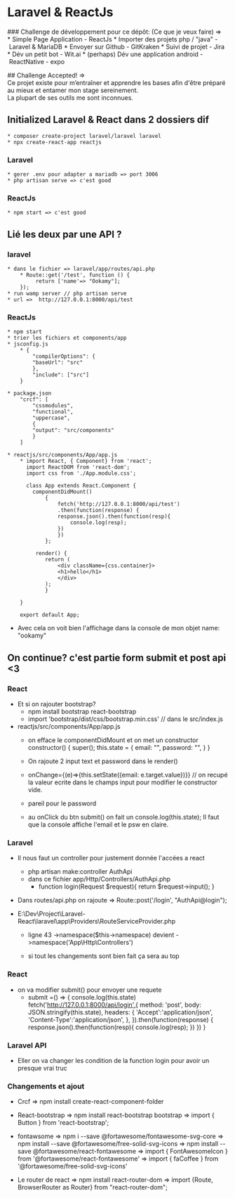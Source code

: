 # Laravel & ReactJs

### Challenge de développement pour ce dépôt: (Ce que je veux faire)
=> * Simple Page Application - ReactJs
* Importer des projets php / "java" - Laravel & MariaDB
* Envoyer sur Github - GitKraken
* Suivi de projet - Jira
* Dév un petit bot - Wit.ai
* (perhaps) Dév une application android - ReactNative - expo

## Challenge Accepted!
=> Ce projet existe pour m’entraîner et apprendre les bases afin d'être préparé au mieux et entamer mon stage sereinement.
La plupart de ses outils me sont inconnues.

## Initialized Laravel & React dans 2 dossiers dif

    * composer create-project laravel/laravel laravel
    * npx create-react-app reactjs

### Laravel

    * gerer .env pour adapter a mariadb => port 3006
    * php artisan serve => c'est good

### ReactJs

    * npm start => c'est good

## Lié les deux par une API ?

### laravel

    * dans le fichier => laravel/app/routes/api.php
        * Route::get('/test', function () {
             return ['name'=> "Ookamy"];
        });
    * run wamp server // php artisan serve
    * url =>  http://127.0.0.1:8000/api/test

### ReactJs

    * npm start
    * trier les fichiers et components/app
    * jsconfig.js
        * {
            "compilerOptions": {
            "baseUrl": "src"
            },
            "include": ["src"]
        }

    * package.json
        "crcf": [
            "cssmodules",
            "functional",
            "uppercase",
            {
            "output": "src/components"
            }
        ]

    * reactjs/src/components/App/app.js
        * import React, { Component} from 'react';
          import ReactDOM from 'react-dom';
          import css from './App.module.css';

          class App extends React.Component {
            componentDidMount()
                {
                    fetch('http://127.0.0.1:8000/api/test')
                    .then(function(response) {
                    response.json().then(function(resp){
                        console.log(resp);
                    })
                    })
                };

             render() {
                return (
                    <div className={css.container}>
                    <h1>hello</h1>
                    </div>
                );
                }

        }

        export default App;

 * Avec cela on voit bien l'affichage dans la console de mon objet name: "ookamy"

## On continue? c'est partie form submit et post api <3
     
### React

* Et si on rajouter bootstrap? 
    * npm install bootstrap react-bootstrap 
    * import 'bootstrap/dist/css/bootstrap.min.css' // dans le src/index.js
*  reactjs/src/components/App/app.js
    * on efface le componentDidMount et on met un constructor
        constructor() {
            super();
            this.state = {
            email: "",
            password: "",
            }
        }

    * On rajoute 2 input text et password  dans le render()
    * onChange={(e)=>{this.setState({email: e.target.value})}} // on recupé la valeur ecrite dans le champs input pour modifier le constructor vide.
    * pareil pour le password

    * au onClick du btn submit() on fait un console.log(this.state);
        Il faut que la console affiche  l'email et le psw en claire.


### Laravel
    
* Il nous faut un controller pour justement  donnée l'accées a react  
    * php artisan make:controller AuthApi
    * dans ce fichier app/Http/Controllers/AuthApi.php 
      *  function login(Request $request){
        return $request->input();
      }

* Dans routes/api.php on rajoute => Route::post('/login', "AuthApi@login");

* E:\Dev\Project\Laravel-React\laravel\app\Providers\RouteServiceProvider.php
    * ligne 43 ->namespace($this->namespace)  devient  ->namespace('App\Http\Controllers')

    * si tout les changements sont bien fait ça sera au top


### React

* on va modifier submit() pour envoyer une requete
     * submit =() => {
    console.log(this.state)
    fetch('http://127.0.0.1:8000/api/login',{
      method: 'post',
      body: JSON.stringify(this.state),
      headers: {
        'Accept':'application/json',
        'Content-Type':'application/json',
      },
    }).then(function(response) {
      response.json().then(function(resp){
          console.log(resp);
      })
      })
  }

### Laravel API
* Eller on va changer les condition de la function login pour avoir un presque vrai truc

### Changements et ajout
* Crcf
            => npm install create-react-component-folder
* React-bootstrap
            => npm install react-bootstrap bootstrap
            => import { Button } from 'react-bootstrap';

* fontawsome
            => npm i --save @fortawesome/fontawesome-svg-core
            => npm install --save @fortawesome/free-solid-svg-icons
            => npm install --save @fortawesome/react-fontawesome
            => import { FontAwesomeIcon } from '@fortawesome/react-fontawesome'
            => import { faCoffee } from '@fortawesome/free-solid-svg-icons'

* Le router de react
            => npm install react-router-dom 
            => import {Route, BrowserRouter as Router} from "react-router-dom";

    


